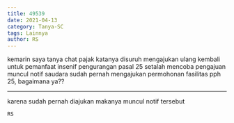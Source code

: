 ```yaml
---
title: 49539
date: 2021-04-13
category: Tanya-SC
tags: Lainnya
author: RS
---
```


kemarin saya tanya chat pajak katanya disuruh mengajukan ulang kembali untuk pemanfaat insenif pengurangan pasal 25 setalah mencoba pengajuan muncul notif saudara sudah pernah mengajukan permohonan fasilitas pph 25, bagaimana ya??

---

karena sudah pernah diajukan makanya muncul notif tersebut

`RS`
